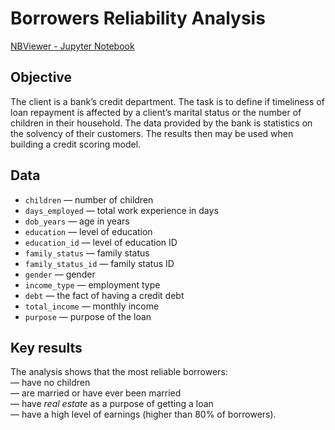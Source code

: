 # Borrowers Reliability Analysis

[NBViewer - Jupyter Notebook](https://nbviewer.org/github/plgesha/data-analyst-professional-training-course-projects/blob/master/Borrowers%20Reliability%20Analysis/borrowers_reliability_analysis.ipynb)

## Objective

The client is a bank’s credit department. The task is to define if timeliness of loan repayment is affected by a client’s marital status or the number of children in their household. The data provided by the bank is statistics on the solvency of their customers. The results then may be used when building a credit scoring model. 

## Data

- `children` — number of children
- `days_employed` — total work experience in days
- `dob_years` — age in years
- `education` — level of education
- `education_id` — level of education ID
- `family_status` — family status
- `family_status_id` — family status ID
- `gender` — gender
- `income_type` — employment type
- `debt` — the fact of having a credit debt
- `total_income` — monthly income
- `purpose` — purpose of the loan

## Key results

The analysis shows that the most reliable borrowers:  
— have no children   
— are married or have ever been married   
— have *real estate* as a purpose of getting a loan    
— have a high level of earnings (higher than 80% of borrowers).  
